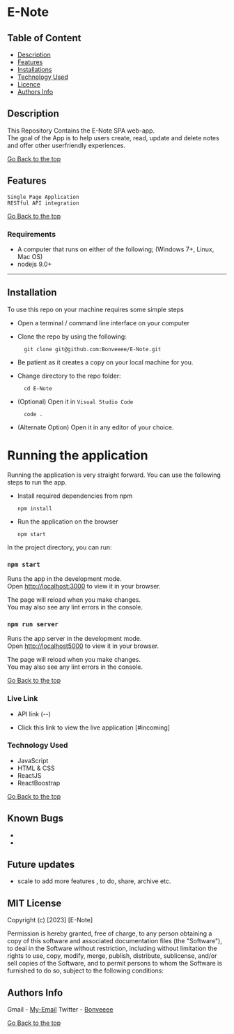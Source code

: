 # E-Note

 ## Table of Content
 - [Description](#description)
 - [Features](#features)
 - [Installations](#installations)
 - [Technology  Used](#technology-Used)
 - [Licence](#licence)
 - [Authors Info](#Authors-Info)
 ## Description
 
 <p>This Repository Contains the E-Note SPA web-app.<br> The goal of the App is to help users create, read, update and delete notes and offer other userfriendly experiences. 
 </p>
 
[Go Back to the top](#E-Note)

## Features
    Single Page Application 
    RESTful API integration 
    
[Go Back to the top](#E-Note)
 ###  Requirements
 
- A computer that runs on either of the following; (Windows 7+, Linux, Mac OS)
- nodejs 9.0+
 ****
## Installation
To use this repo on your machine requires some simple steps
- Open a terminal / command line interface on your computer
- Clone the repo by using the following:

        git clone git@github.com:Bonveeee/E-Note.git

- Be patient as it creates a copy on your local machine for you.
- Change directory to the repo folder:

        cd E-Note

- (Optional) Open it in ``Visual Studio Code``

        code .
- (Alternate Option) Open it in any editor of your choice. 

# Running the application

Running the application is very straight forward. You can use the following steps to run the app.

- Install required dependencies from npm

      npm install
- Run the application on the browser

      npm start
In the project directory, you can run:

### `npm start`

Runs the app in the development mode.\
Open [http://localhost:3000](http://localhost:3000) to view it in your browser.

The page will reload when you make changes.\
You may also see any lint errors in the console.


### `npm run server`

Runs the app server in the development mode.\
Open [http://localhost5000](http://localhost:5000) to view it in your browser.

The page will reload when you make changes.\
You may also see any lint errors in the console.


 [Go Back to the top](#E-Note)
 
### Live Link
- API link (--)

- Click this link to view the live application [#incoming]

### Technology  Used

* JavaScript
* HTML & CSS 
* ReactJS
* ReactBoostrap

[Go Back to the top](#E-Note)

## Known Bugs
* 
* 
## Future updates
* scale to add more features , to do, share,  archive etc.
## MIT License

Copyright (c) [2023] [E-Note] 

Permission is hereby granted, free of charge, to any person obtaining a copy
of this software and associated documentation files (the "Software"), to deal
in the Software without restriction, including without limitation the rights
to use, copy, modify, merge, publish, distribute, sublicense, and/or sell
copies of the Software, and to permit persons to whom the Software is
furnished to do so, subject to the following conditions:

## Authors Info

Gmail - 
        [My-Email](bonochieng@gmail.com)
Twitter -
        [Bonveeee](https://twitter.com/bonveeee)

[Go Back to the top](#E-Note)